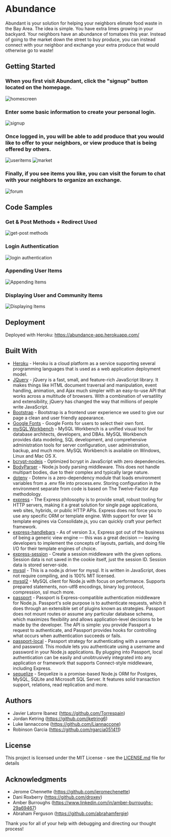 # Abundance

Abundant is your solution for helping your neighbors elimate food waste in the Bay Area. The idea is simple. You have extra limes growing in your backyard. Your neighbors have an abundance of tomatoes this year. Instead of going to the market down the street to buy produce, you can instead connect with your neighbor and exchange your extra produce that would otherwise go to waste!


## Getting Started

### When you first visit Abundant, click the "signup" button located on the homepage. 

![homescreen](/public/assets/images/screenshots/homescreen.png)

### Enter some basic information to create your personal login.

![signup](/public/assets/images/screenshots/signup.png)

### Once logged in, you will be able to add produce that you would like to offer to your neighbors, or view produce that is being offered by others.

![useritems](/public/assets/images/screenshots/useritems.png)
![market](/public/assets/images/screenshots/market.png)

### Finally, if you see items you like, you can visit the forum to chat with your neighbors to organize an exchange.

![forum](/public/assets/images/screenshots/forum.png)


## Code Samples

### Get & Post Methods + Redirect Used
![get-post methods](/public/assets/images/screenshots/Capture1.JPG)

### Login Authentication
![login authentication](/public/assets/images/screenshots/Capture2.JPG)

### Appending User Items
![Appending Items](/public/assets/images/screenshots/Capture3.JPG)

### Displaying User and Community Items
![Displaying Items](/public/assets/images/screenshots/Capture3.JPG)


## Deployment

Deployed with Heroku: https://abundance-app.herokuapp.com/


## Built With

* [Heroku](https://heroku.com/) - Heroku is a cloud platform as a service supporting several programming languages that is used as a web application deployment model.
* [JQuery](https://jquery.com/) - jQuery is a fast, small, and feature-rich JavaScript library. It makes things like HTML document traversal and manipulation, event handling, animation, and Ajax much simpler with an easy-to-use API that works across a multitude of browsers. With a combination of versatility and extensibility, jQuery has changed the way that millions of people write JavaScript.
* [Bootstrap](https://bootstrapdocs.com/v4.0.0/) - Bootstrap is a frontend user experience we used to give our page a clean and user friendly appearance.
* [Google Fonts](https://fonts.google.com/) - Google Fonts for users to select their own font.
* [mySQL Workbench](https://www.mysql.com/products/workbench/) - MySQL Workbench is a unified visual tool for database architects, developers, and DBAs. MySQL Workbench provides data modeling, SQL development, and comprehensive administration tools for server configuration, user administration, backup, and much more. MySQL Workbench is available on Windows, Linux and Mac OS X.
* [bcrypt-nodejs](https://www.npmjs.com/package/bcryptjs) - Optimized bcrypt in JavaScript with zero dependencies. 
* [BodyParser](https://www.npmjs.com/package/body-parser-json) - Node.js body parsing middleware. This does not handle multipart bodies, due to their complex and typically large nature. 
* [dotenv](https://www.npmjs.com/package/dotenv) - Dotenv is a zero-dependency module that loads environment variables from a .env file into process.env. Storing configuration in the environment separate from code is based on The Twelve-Factor App methodology.
* [express](https://www.npmjs.com/package/express) - The Express philosophy is to provide small, robust tooling for HTTP servers, making it a great solution for single page applications, web sites, hybrids, or public HTTP APIs. Express does not force you to use any specific ORM or template engine. With support for over 14 template engines via Consolidate.js, you can quickly craft your perfect framework.
* [express-handlebars](https://www.npmjs.com/package/express-handlebars) - As of version 3.x, Express got out of the business of being a generic view engine — this was a great decision — leaving developers to implement the concepts of layouts, partials, and doing file I/O for their template engines of choice.
* [express-session](https://www.npmjs.com/package/express-session) - Create a session middleware with the given options. Session data is not saved in the cookie itself, just the session ID. Session data is stored server-side.
* [mysql](https://www.npmjs.com/package/mysql) - This is a node.js driver for mysql. It is written in JavaScript, does not require compiling, and is 100% MIT licensed.
* [mysql2](https://www.npmjs.com/package/mysql2) - MySQL client for Node.js with focus on performance. Supports prepared statements, non-utf8 encodings, binary log protocol, compression, ssl much more.
* [passport](https://www.npmjs.com/package/passport) - Passport is Express-compatible authentication middleware for Node.js. Passport's sole purpose is to authenticate requests, which it does through an extensible set of plugins known as strategies. Passport does not mount routes or assume any particular database schema, which maximizes flexibility and allows application-level decisions to be made by the developer. The API is simple: you provide Passport a request to authenticate, and Passport provides hooks for controlling what occurs when authentication succeeds or fails.
* [passport-local](https://www.npmjs.com/package/passport-local) - Passport strategy for authenticating with a username and password. This module lets you authenticate using a username and password in your Node.js applications. By plugging into Passport, local authentication can be easily and unobtrusively integrated into any application or framework that supports Connect-style middleware, including Express.
* [sequelize](https://www.npmjs.com/package/sequelize) - Sequelize is a promise-based Node.js ORM for Postgres, MySQL, SQLite and Microsoft SQL Server. It features solid transaction support, relations, read replication and more.


## Authors
* Javier Latorre Ibanez (https://github.com/Torrespain)
* Jordan Ketring (https://github.com/jketring6)
* Luke Iannaccone (https://github.com/Liannaccone)
* Robinson Garcia (https://github.com/rgarcia051411)


## License

This project is licensed under the MIT License - see the [LICENSE.md](LICENSE.md) file for details


## Acknowledgments

* Jerome Chennette (https://github.com/jeromechenette)
* Dani Roxberry (https://github.com/droxey) 
* Amber Burroughs (https://www.linkedin.com/in/amber-burroughs-29a69467)
* Abraham Ferguson (https://github.com/abrahamfergie)

Thank you for all of your help with debugging and directing our thought process!
